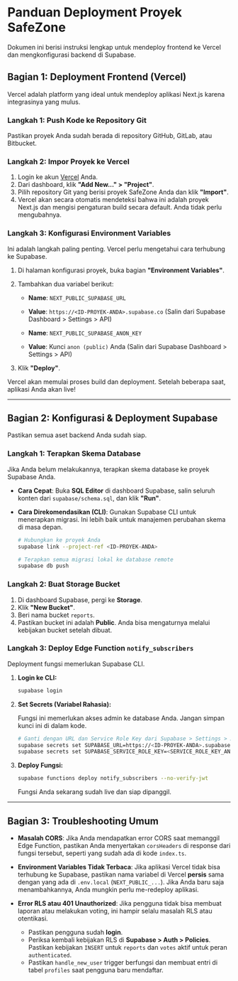 # Panduan Deployment Proyek SafeZone

Dokumen ini berisi instruksi lengkap untuk mendeploy frontend ke Vercel dan mengkonfigurasi backend di Supabase.

## Bagian 1: Deployment Frontend (Vercel)

Vercel adalah platform yang ideal untuk mendeploy aplikasi Next.js karena integrasinya yang mulus.

### Langkah 1: Push Kode ke Repository Git

Pastikan proyek Anda sudah berada di repository GitHub, GitLab, atau Bitbucket.

### Langkah 2: Impor Proyek ke Vercel

1.  Login ke akun [Vercel](https://vercel.com/) Anda.
2.  Dari dashboard, klik **"Add New..." > "Project"**.
3.  Pilih repository Git yang berisi proyek SafeZone Anda dan klik **"Import"**.
4.  Vercel akan secara otomatis mendeteksi bahwa ini adalah proyek Next.js dan mengisi pengaturan build secara default. Anda tidak perlu mengubahnya.

### Langkah 3: Konfigurasi Environment Variables

Ini adalah langkah paling penting. Vercel perlu mengetahui cara terhubung ke Supabase.

1.  Di halaman konfigurasi proyek, buka bagian **"Environment Variables"**.
2.  Tambahkan dua variabel berikut:

    *   **Name**: `NEXT_PUBLIC_SUPABASE_URL`
    *   **Value**: `https://<ID-PROYEK-ANDA>.supabase.co` (Salin dari Supabase Dashboard > Settings > API)

    *   **Name**: `NEXT_PUBLIC_SUPABASE_ANON_KEY`
    *   **Value**: Kunci `anon (public)` Anda (Salin dari Supabase Dashboard > Settings > API)

3.  Klik **"Deploy"**.

Vercel akan memulai proses build dan deployment. Setelah beberapa saat, aplikasi Anda akan live!

---

## Bagian 2: Konfigurasi & Deployment Supabase

Pastikan semua aset backend Anda sudah siap.

### Langkah 1: Terapkan Skema Database

Jika Anda belum melakukannya, terapkan skema database ke proyek Supabase Anda.

*   **Cara Cepat**: Buka **SQL Editor** di dashboard Supabase, salin seluruh konten dari `supabase/schema.sql`, dan klik **"Run"**.
*   **Cara Direkomendasikan (CLI)**: Gunakan Supabase CLI untuk menerapkan migrasi. Ini lebih baik untuk manajemen perubahan skema di masa depan.

    ```bash
    # Hubungkan ke proyek Anda
    supabase link --project-ref <ID-PROYEK-ANDA>

    # Terapkan semua migrasi lokal ke database remote
    supabase db push
    ```

### Langkah 2: Buat Storage Bucket

1.  Di dashboard Supabase, pergi ke **Storage**.
2.  Klik **"New Bucket"**.
3.  Beri nama bucket `reports`.
4.  Pastikan bucket ini adalah **Public**. Anda bisa mengaturnya melalui kebijakan bucket setelah dibuat.

### Langkah 3: Deploy Edge Function `notify_subscribers`

Deployment fungsi memerlukan Supabase CLI.

1.  **Login ke CLI:**

    ```bash
    supabase login
    ```

2.  **Set Secrets (Variabel Rahasia):**

    Fungsi ini memerlukan akses admin ke database Anda. Jangan simpan kunci ini di dalam kode.

    ```bash
    # Ganti dengan URL dan Service Role Key dari Supabase > Settings > API
    supabase secrets set SUPABASE_URL=https://<ID-PROYEK-ANDA>.supabase.co
    supabase secrets set SUPABASE_SERVICE_ROLE_KEY=<SERVICE_ROLE_KEY_ANDA>
    ```

3.  **Deploy Fungsi:**

    ```bash
    supabase functions deploy notify_subscribers --no-verify-jwt
    ```

    Fungsi Anda sekarang sudah live dan siap dipanggil.

---

## Bagian 3: Troubleshooting Umum

*   **Masalah CORS**: Jika Anda mendapatkan error CORS saat memanggil Edge Function, pastikan Anda menyertakan `corsHeaders` di response dari fungsi tersebut, seperti yang sudah ada di kode `index.ts`.

*   **Environment Variables Tidak Terbaca**: Jika aplikasi Vercel tidak bisa terhubung ke Supabase, pastikan nama variabel di Vercel **persis** sama dengan yang ada di `.env.local` (`NEXT_PUBLIC_...`). Jika Anda baru saja menambahkannya, Anda mungkin perlu me-redeploy aplikasi.

*   **Error RLS atau 401 Unauthorized**: Jika pengguna tidak bisa membuat laporan atau melakukan voting, ini hampir selalu masalah RLS atau otentikasi.
    *   Pastikan pengguna sudah **login**.
    *   Periksa kembali kebijakan RLS di **Supabase > Auth > Policies**. Pastikan kebijakan `INSERT` untuk `reports` dan `votes` aktif untuk peran `authenticated`.
    *   Pastikan `handle_new_user` trigger berfungsi dan membuat entri di tabel `profiles` saat pengguna baru mendaftar.
